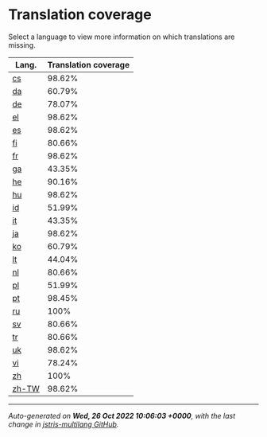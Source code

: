 <link rel="stylesheet" href="style.css">

# Translation coverage

Select a language to view more information on which translations are missing.

<table>
<thead>
    <tr>
        <th>Lang.</th>
        <th colspan="2">Translation coverage</th>
    </tr>
</thead>
<tbody>
    <tr><td><a href="cs.html">cs</a></td><td>98.62%</td><td>
        <div class="pb">
            <span class="pb-fill" style="width: 98.62%;"></span>
        </div>
    </td></tr>
    <tr><td><a href="da.html">da</a></td><td>60.79%</td><td>
        <div class="pb">
            <span class="pb-fill" style="width: 60.79%;"></span>
        </div>
    </td></tr>
    <tr><td><a href="de.html">de</a></td><td>78.07%</td><td>
        <div class="pb">
            <span class="pb-fill" style="width: 78.07%;"></span>
        </div>
    </td></tr>
    <tr><td><a href="el.html">el</a></td><td>98.62%</td><td>
        <div class="pb">
            <span class="pb-fill" style="width: 98.62%;"></span>
        </div>
    </td></tr>
    <tr><td><a href="es.html">es</a></td><td>98.62%</td><td>
        <div class="pb">
            <span class="pb-fill" style="width: 98.62%;"></span>
        </div>
    </td></tr>
    <tr><td><a href="fi.html">fi</a></td><td>80.66%</td><td>
        <div class="pb">
            <span class="pb-fill" style="width: 80.66%;"></span>
        </div>
    </td></tr>
    <tr><td><a href="fr.html">fr</a></td><td>98.62%</td><td>
        <div class="pb">
            <span class="pb-fill" style="width: 98.62%;"></span>
        </div>
    </td></tr>
    <tr><td><a href="ga.html">ga</a></td><td>43.35%</td><td>
        <div class="pb">
            <span class="pb-fill" style="width: 43.35%;"></span>
        </div>
    </td></tr>
    <tr><td><a href="he.html">he</a></td><td>90.16%</td><td>
        <div class="pb">
            <span class="pb-fill" style="width: 90.16%;"></span>
        </div>
    </td></tr>
    <tr><td><a href="hu.html">hu</a></td><td>98.62%</td><td>
        <div class="pb">
            <span class="pb-fill" style="width: 98.62%;"></span>
        </div>
    </td></tr>
    <tr><td><a href="id.html">id</a></td><td>51.99%</td><td>
        <div class="pb">
            <span class="pb-fill" style="width: 51.99%;"></span>
        </div>
    </td></tr>
    <tr><td><a href="it.html">it</a></td><td>43.35%</td><td>
        <div class="pb">
            <span class="pb-fill" style="width: 43.35%;"></span>
        </div>
    </td></tr>
    <tr><td><a href="ja.html">ja</a></td><td>98.62%</td><td>
        <div class="pb">
            <span class="pb-fill" style="width: 98.62%;"></span>
        </div>
    </td></tr>
    <tr><td><a href="ko.html">ko</a></td><td>60.79%</td><td>
        <div class="pb">
            <span class="pb-fill" style="width: 60.79%;"></span>
        </div>
    </td></tr>
    <tr><td><a href="lt.html">lt</a></td><td>44.04%</td><td>
        <div class="pb">
            <span class="pb-fill" style="width: 44.04%;"></span>
        </div>
    </td></tr>
    <tr><td><a href="nl.html">nl</a></td><td>80.66%</td><td>
        <div class="pb">
            <span class="pb-fill" style="width: 80.66%;"></span>
        </div>
    </td></tr>
    <tr><td><a href="pl.html">pl</a></td><td>51.99%</td><td>
        <div class="pb">
            <span class="pb-fill" style="width: 51.99%;"></span>
        </div>
    </td></tr>
    <tr><td><a href="pt.html">pt</a></td><td>98.45%</td><td>
        <div class="pb">
            <span class="pb-fill" style="width: 98.45%;"></span>
        </div>
    </td></tr>
    <tr><td><a href="ru.html">ru</a></td><td>100%</td><td>
        <div class="pb">
            <span class="pb-fill" style="width: 100%;"></span>
        </div>
    </td></tr>
    <tr><td><a href="sv.html">sv</a></td><td>80.66%</td><td>
        <div class="pb">
            <span class="pb-fill" style="width: 80.66%;"></span>
        </div>
    </td></tr>
    <tr><td><a href="tr.html">tr</a></td><td>80.66%</td><td>
        <div class="pb">
            <span class="pb-fill" style="width: 80.66%;"></span>
        </div>
    </td></tr>
    <tr><td><a href="uk.html">uk</a></td><td>98.62%</td><td>
        <div class="pb">
            <span class="pb-fill" style="width: 98.62%;"></span>
        </div>
    </td></tr>
    <tr><td><a href="vi.html">vi</a></td><td>78.24%</td><td>
        <div class="pb">
            <span class="pb-fill" style="width: 78.24%;"></span>
        </div>
    </td></tr>
    <tr><td><a href="zh.html">zh</a></td><td>100%</td><td>
        <div class="pb">
            <span class="pb-fill" style="width: 100%;"></span>
        </div>
    </td></tr>
    <tr><td><a href="zh-TW.html">zh-TW</a></td><td>98.62%</td><td>
        <div class="pb">
            <span class="pb-fill" style="width: 98.62%;"></span>
        </div>
    </td></tr>
</tbody></table>

-------------------

*Auto-generated on **Wed, 26 Oct 2022 10:06:03 +0000**, with the last change in [jstris-multilang GitHub](https://github.com/jezevec10/jstris-multilang/).*
